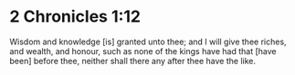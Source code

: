 # 2 Chronicles 1:12

Wisdom and knowledge [is] granted unto thee; and I will give thee riches, and wealth, and honour, such as none of the kings have had that [have been] before thee, neither shall there any after thee have the like.